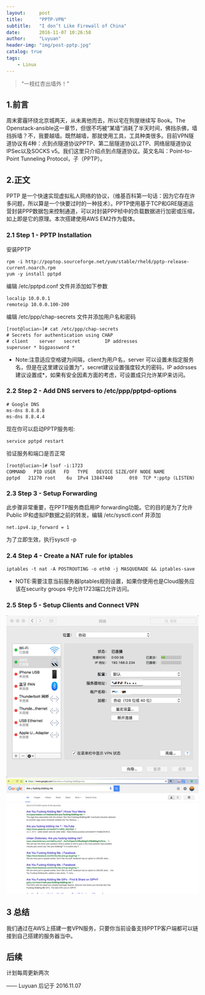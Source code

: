 ```yaml
---
layout:     post
title:      "PPTP-VPN"
subtitle:   "I don’t Like Firewall of China"
date:       2016-11-07 10:26:58
author:     "Luyuan"
header-img: "img/post-pptp.jpg"
catalog: true
tags:
    - Linux
---
```


> "一枝红杏出墙外！"

## 1.前言
周末雾霾环绕北京城两天，从未离他而去，所以宅在狗屋继续写 Book。The Openstack-ansible这一章节，但很不巧被“某墙”消耗了半天时间，佛挡杀佛，墙挡拆墙？不，我要越墙。既然越墙，那就使用工具，工具种类很多。目前VPN隧道协议有4种：点到点隧道协议PPTP、第二层隧道协议L2TP、网络层隧道协议IPSec以及SOCKS v5。我们这里只介绍点到点隧道协议。英文名叫：Point-to-Point Tunneling Protocol，子（PPTP）。

## 2.正文
PPTP 是一个快速实现虚拟私人网络的协议，（维基百科第一句话：因为它存在许多问题，所以算是一个快要过时的一种技术）。PPTP使用基于TCP和GRE隧道运营封装PPP数据包来控制通道，可以对封装PPP桢中的负载数据进行加密或压缩，如上即是它的原理。本次搭建使用AWS EM2作为载体。

### 2.1 Step 1 - PPTP Installation

安装PPTP
```
rpm -i http://poptop.sourceforge.net/yum/stable/rhel6/pptp-release-current.noarch.rpm
yum -y install pptpd
```

编辑 /etc/pptpd.conf 文件并添加如下参数
```
localip 10.0.0.1
remoteip 10.0.0.100-200
```

编辑 /etc/ppp/chap-secrets 文件并添加用户名和密码
```
[root@lucian~]# cat /etc/ppp/chap-secrets
# Secrets for authentication using CHAP
# client	server	 secret			IP addresses
superuser *	bigpassword	*
```
* Note:注意适应空格键为间隔，client为用户名，server 可以设置未指定服务名，但是在这里建议设置为”，secret建议设置强度较大的密码，IP addrsses 建议设置成*，如果有安全因素方面的考虑，可设置成只允许某IP来访问。

### 2.2 Step 2 - Add DNS servers to /etc/ppp/pptpd-options
```
# Google DNS
ms-dns 8.8.8.8
ms-dns 8.8.4.4
```

现在你可以启动PPTP服务啦:
```
service pptpd restart
```

验证服务和端口是否正常
```
[root@lucian~]# lsof -i:1723
COMMAND   PID USER   FD   TYPE   DEVICE SIZE/OFF NODE NAME
pptpd   21270 root    6u  IPv4 13847440      0t0  TCP *:pptp (LISTEN)
```

### 2.3 Step 3 - Setup Forwarding

此步骤非常重要，在PPTP服务商启用IP forwarding功能。它的目的是为了允许Public IP和虚拟IP数据之前的转发，编辑 /etc/sysctl.conf 并添加
```
net.ipv4.ip_forward = 1
```
为了立即生效，执行sysctl -p

### 2.4 Step 4 - Create a NAT rule for iptables

```
iptables -t nat -A POSTROUTING -o eth0 -j MASQUERADE && iptables-save
```
* NOTE:需要注意当前服务器Iptables规则设置，如果你使用也是Cloud服务应该在security groups 中允许1723端口允许访问。

### 2.5 Step 5 - Setup Clients and Connect VPN
![MAC 链接 VPN 服务器](/img/post-pptp-connect.png)
![打开 Google](/img/post-are-u-kidding-m.png)

## 3 总结
我们通过在AWS上搭建一套VPN服务，只要你当前设备支持PPTP客户端都可以链接到自己搭建的服务器当中。

## 后续
计划每周更新两次

—— Luyuan 后记于 2016.11.07
